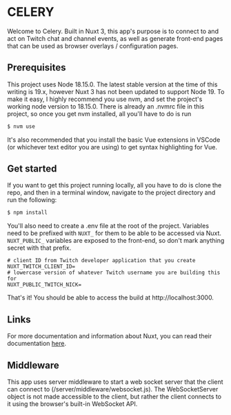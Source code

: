 # CELERY
Welcome to Celery. Built in Nuxt 3, this app's purpose is to connect to and act on Twitch chat and channel events, as well as generate front-end pages that can be used as browser overlays / configuration pages.

## Prerequisites
This project uses Node 18.15.0. The latest stable version at the time of this writing is 19.x, however Nuxt 3 has not been updated to support Node 19. To make it easy, I highly recommend you use nvm, and set the project's working node version to 18.15.0. There is already an .nvmrc file in this project, so once you get nvm installed, all you'll have to do is run
```bash
$ nvm use
```

It's also recommended that you install the basic Vue extensions in VSCode (or whichever text editor you are using) to get syntax highlighting for Vue.

## Get started
If you want to get this project running locally, all you have to do is clone the repo, and then in a terminal window, navigate to the project directory and run the following:

```bash
$ npm install
```

You'll also need to create a .env file at the root of the project. Variables need to be prefixed with `NUXT_` for them to be able to be accessed via Nuxt. `NUXT_PUBLIC_` variables are exposed to the front-end, so don't mark anything secret with that prefix.
```
# client ID from Twitch developer application that you create
NUXT_TWITCH_CLIENT_ID=
# lowercase version of whatever Twitch username you are building this for
NUXT_PUBLIC_TWITCH_NICK=
```

That's it! You should be able to access the build at http://localhost:3000.

## Links
For more documentation and information about Nuxt, you can read their documentation [here](https://nuxt.com/docs/getting-started/introduction).

## Middleware
This app uses server middleware to start a web socket server that the client can connect to (/server/middleware/websocket.js). The WebSocketServer object is not made accessible to the client, but rather the client connects to it using the browser's built-in WebSocket API.